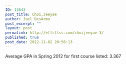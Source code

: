 ```yaml
---
ID: 13643
post_title: Choi,Jeeyae
author: Joel DesArmo
post_excerpt: ""
layout: post
permalink: http://effrtlss.com/choijeeyae-3/
published: true
post_date: 2012-11-02 20:56:13
---
```

<p>Average GPA in Spring 2012 for first course listed: 3.367</p>